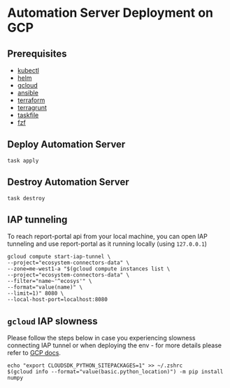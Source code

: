 # Automation Server Deployment on GCP

## Prerequisites
- [kubectl](https://kubernetes.io/docs/tasks/tools/#kubectl)
- [helm](https://helm.sh/docs/intro/install/)
- [gcloud](https://cloud.google.com/sdk/docs/install)
- [ansible](https://docs.ansible.com/ansible/latest/installation_guide/intro_installation.html#installing-ansible)
- [terraform](https://developer.hashicorp.com/terraform/install?product_intent=terraform)
- [terragrunt](https://terragrunt.gruntwork.io/docs/getting-started/install/)
- [taskfile](https://taskfile.dev/installation/)
- [fzf](https://github.com/junegunn/fzf?tab=readme-ov-file#installation)

## Deploy Automation Server
```shell
task apply
```

## Destroy Automation Server
```shell
task destroy
```

## IAP tunneling
To reach report-portal api from your local machine, you can open IAP tunneling and use report-portal as it running locally (using `127.0.0.1`)
```shell
gcloud compute start-iap-tunnel \
--project="ecosystem-connectors-data" \
--zone=me-west1-a "$(gcloud compute instances list \
--project="ecosystem-connectors-data" \
--filter="name~'^ecosys'" \
--format="value(name)" \
--limit=1)" 8080 \
--local-host-port=localhost:8080
```

## `gcloud` IAP slowness
Please follow the steps below in case you experiencing slowness connecting IAP tunnel or when deploying the env - for more details please refer to [GCP docs](https://cloud.google.com/iap/docs/using-tcp-forwarding#increasing_the_tcp_upload_bandwidth).
```shell
echo "export CLOUDSDK_PYTHON_SITEPACKAGES=1" >> ~/.zshrc
$(gcloud info --format="value(basic.python_location)") -m pip install numpy
```
